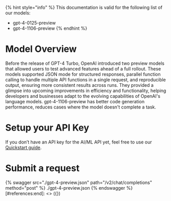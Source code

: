 [#references:start]: <> ({ "template": "openapi" })
{% hint style="info" %}
This documentation is valid for the following list of our models:
* gpt-4-0125-preview
* gpt-4-1106-preview
{% endhint %}

# Model Overview
Before the release of GPT-4 Turbo, OpenAI introduced two preview models that allowed users to test advanced features ahead of a full rollout. These models supported JSON mode for structured responses, parallel function calling to handle multiple API functions in a single request, and reproducible output, ensuring more consistent results across runs. They provided a glimpse into upcoming improvements in efficiency and functionality, helping developers and businesses adapt to the evolving capabilities of OpenAI&#x27;s language models.
gpt-4-1106-preview has better code generation performance, reduces cases where the model doesn&#x27;t complete a task.

# Setup your API Key
If you don’t have an API key for the AI/ML API yet, feel free to use our [Quickstart guide](https://docs.aimlapi.com/quickstart/setting-up).

# Submit a request
{% swagger src="./gpt-4-preview.json" path="/v2/chat/completions" method="post" %}
./gpt-4-preview.json
{% endswagger %}
[#references:end]: <> ({})